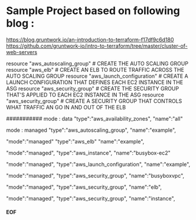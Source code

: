 # Sample Project based on following blog :

https://blog.gruntwork.io/an-introduction-to-terraform-f17df9c6d180
https://github.com/gruntwork-io/intro-to-terraform/tree/master/cluster-of-web-servers

resource "aws_autoscaling_group" 	# CREATE THE AUTO SCALING GROUP
resource "aws_elb"   				# CREATE AN ELB TO ROUTE TRAFFIC ACROSS THE AUTO SCALING GROUP
resource "aws_launch_configuration" # CREATE A LAUNCH CONFIGURATION THAT DEFINES EACH EC2 INSTANCE IN THE ASG
resource "aws_security_group" 		# CREATE THE SECURITY GROUP THAT'S APPLIED TO EACH EC2 INSTANCE IN THE ASG
resource "aws_security_group"  		# CREATE A SECURITY GROUP THAT CONTROLS WHAT TRAFFIC AN GO IN AND OUT OF THE ELB

###########
mode : data
"type":"aws_availability_zones",
"name":"all"

mode : managed
"type":"aws_autoscaling_group",
"name":"example",

"mode":"managed"
"type":"aws_elb"
"name":"example",

"mode":"managed",
"type":"aws_instance",
"name":"busybox-ec2"

"mode":"managed",
"type":"aws_launch_configuration",
"name":"example",


"mode":"managed",
"type":"aws_security_group",
"name":"busyboxvpc",

"mode":"managed",
"type":"aws_security_group",
"name":"elb",

"mode":"managed",
"type":"aws_security_group",
"name":"instance",

#### EOF #####
